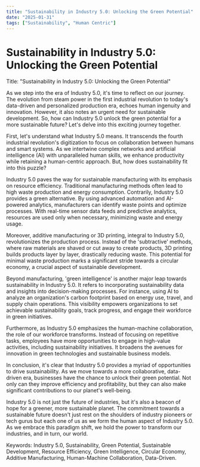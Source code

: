 ```yaml
---
title: "Sustainability in Industry 5.0: Unlocking the Green Potential"
date: "2025-01-31"
tags: ["Sustainability", "Human Centric"]
---
```


# Sustainability in Industry 5.0: Unlocking the Green Potential

Title: "Sustainability in Industry 5.0: Unlocking the Green Potential"

As we step into the era of Industry 5.0, it's time to reflect on our journey. The evolution from steam power in the first industrial revolution to today's data-driven and personalized production era, echoes human ingenuity and innovation. However, it also notes an urgent need for sustainable development. So, how can Industry 5.0 unlock the green potential for a more sustainable future? Let's delve into this exciting journey together.

First, let's understand what Industry 5.0 means. It transcends the fourth industrial revolution's digitization to focus on collaboration between humans and smart systems. As we intertwine complex networks and artificial intelligence (AI) with unparalleled human skills, we enhance productivity while retaining a human-centric approach. But, how does sustainability fit into this puzzle?

Industry 5.0 paves the way for sustainable manufacturing with its emphasis on resource efficiency. Traditional manufacturing methods often lead to high waste production and energy consumption. Contrarily, Industry 5.0 provides a green alternative. By using advanced automation and AI-powered analytics, manufacturers can identify waste points and optimize processes. With real-time sensor data feeds and predictive analytics, resources are used only when necessary, minimizing waste and energy usage.

Moreover, additive manufacturing or 3D printing, integral to Industry 5.0, revolutionizes the production process. Instead of the 'subtractive' methods, where raw materials are shaved or cut away to create products, 3D printing builds products layer by layer, drastically reducing waste. This potential for minimal waste production marks a significant stride towards a circular economy, a crucial aspect of sustainable development.

Beyond manufacturing, 'green intelligence' is another major leap towards sustainability in Industry 5.0. It refers to incorporating sustainability data and insights into decision-making processes. For instance, using AI to analyze an organization's carbon footprint based on energy use, travel, and supply chain operations. This visibility empowers organizations to set achievable sustainability goals, track progress, and engage their workforce in green initiatives.

Furthermore, as Industry 5.0 emphasizes the human-machine collaboration, the role of our workforce transforms. Instead of focusing on repetitive tasks, employees have more opportunities to engage in high-value activities, including sustainability initiatives. It broadens the avenues for innovation in green technologies and sustainable business models.

In conclusion, it's clear that Industry 5.0 provides a myriad of opportunities to drive sustainability. As we move towards a more collaborative, data-driven era, businesses have the chance to unlock their green potential. Not only can they improve efficiency and profitability, but they can also make significant contributions to our planet's well-being.

Industry 5.0 is not just the future of industries, but it's also a beacon of hope for a greener, more sustainable planet. The commitment towards a sustainable future doesn't just rest on the shoulders of industry pioneers or tech gurus but each one of us as we form the human aspect of Industry 5.0. As we embrace this paradigm shift, we hold the power to transform our industries, and in turn, our world.

Keywords: Industry 5.0, Sustainability, Green Potential, Sustainable Development, Resource Efficiency, Green Intelligence, Circular Economy, Additive Manufacturing, Human-Machine Collaboration, Data-Driven.
